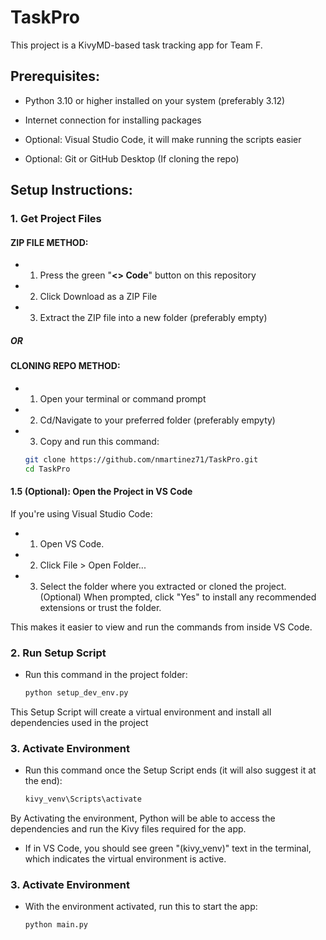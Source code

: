 # TaskPro

This project is a KivyMD-based task tracking app for Team F.

## Prerequisites:
- Python 3.10 or higher installed on your system (preferably 3.12) 
- Internet connection for installing packages

- Optional: Visual Studio Code, it will make running the scripts easier
- Optional: Git or GitHub Desktop (If cloning the repo)

## Setup Instructions:

### 1. Get Project Files

#### ZIP FILE METHOD:
- 1. Press the green "**<> Code**" button on this repository
- 2. Click Download as a ZIP File
- 3. Extract the ZIP file into a new folder (preferably empty)

##### OR

#### CLONING REPO METHOD:
- 1. Open your terminal or command prompt
- 2. Cd/Navigate to your preferred folder (preferably empyty)
- 3. Copy and run this command:
    ```bash
    git clone https://github.com/nmartinez71/TaskPro.git
    cd TaskPro

#### 1.5 (Optional): Open the Project in VS Code
If you're using Visual Studio Code:
- 1. Open VS Code.
- 2. Click File > Open Folder...
- 3. Select the folder where you extracted or cloned the project.
    (Optional) When prompted, click "Yes" to install any recommended extensions or trust the folder.

This makes it easier to view and run the commands from inside VS Code.

### 2. Run Setup Script
- Run this command in the project folder:
  ```bash
  python setup_dev_env.py

This Setup Script will create a virtual environment and install all dependencies used in the project

### 3. Activate Environment

- Run this command once the Setup Script ends (it will also suggest it at the end):
    ```bash
    kivy_venv\Scripts\activate 

By Activating the environment, Python will be able to access the dependencies and run the Kivy files required for the app.

- If in VS Code, you should see green "(kivy_venv)" text in the terminal, which indicates the virtual environment is active.

### 3. Activate Environment

- With the environment activated, run this to start the app:
    ```bash
    python main.py



